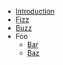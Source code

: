 <!-- TODO: Complete with your own sidebar structure and enable sidebar in index.html - or delete this file. -->
- [Introduction](/#docsifyjs-template)
- [Fizz]()
- [Buzz]()
- Foo
    * [Bar]()
    * [Baz]()